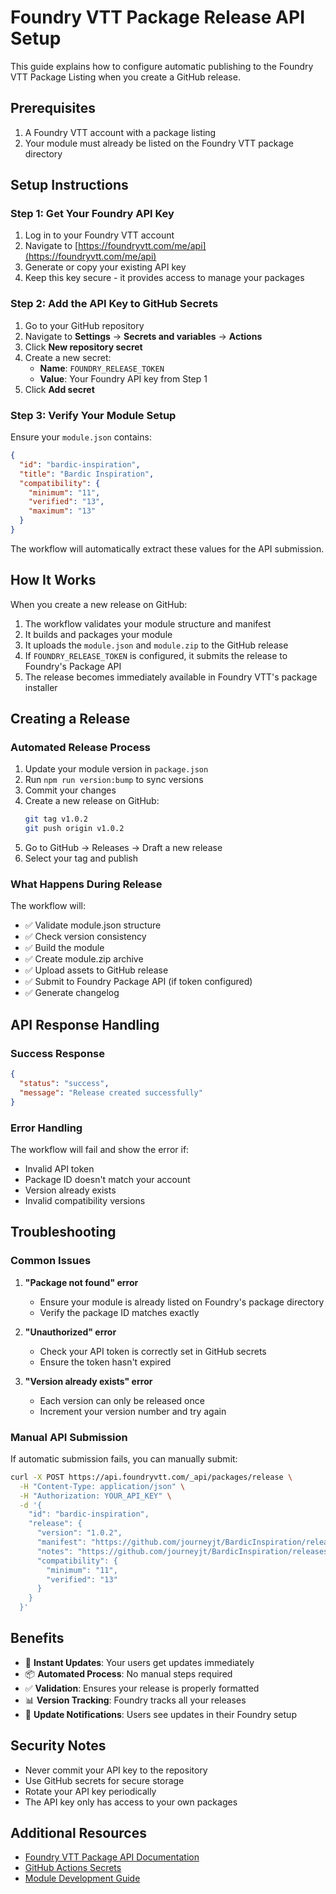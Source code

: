 # Foundry VTT Package Release API Setup

This guide explains how to configure automatic publishing to the Foundry VTT Package Listing when you create a GitHub release.

## Prerequisites

1. A Foundry VTT account with a package listing
2. Your module must already be listed on the Foundry VTT package directory

## Setup Instructions

### Step 1: Get Your Foundry API Key

1. Log in to your Foundry VTT account
2. Navigate to [https://foundryvtt.com/me/api](https://foundryvtt.com/me/api)
3. Generate or copy your existing API key
4. Keep this key secure - it provides access to manage your packages

### Step 2: Add the API Key to GitHub Secrets

1. Go to your GitHub repository
2. Navigate to **Settings** → **Secrets and variables** → **Actions**
3. Click **New repository secret**
4. Create a new secret:
   - **Name**: `FOUNDRY_RELEASE_TOKEN`
   - **Value**: Your Foundry API key from Step 1
5. Click **Add secret**

### Step 3: Verify Your Module Setup

Ensure your `module.json` contains:

```json
{
  "id": "bardic-inspiration",
  "title": "Bardic Inspiration",
  "compatibility": {
    "minimum": "11",
    "verified": "13",
    "maximum": "13"
  }
}
```

The workflow will automatically extract these values for the API submission.

## How It Works

When you create a new release on GitHub:

1. The workflow validates your module structure and manifest
2. It builds and packages your module
3. It uploads the `module.json` and `module.zip` to the GitHub release
4. If `FOUNDRY_RELEASE_TOKEN` is configured, it submits the release to Foundry's Package API
5. The release becomes immediately available in Foundry VTT's package installer

## Creating a Release

### Automated Release Process

1. Update your module version in `package.json`
2. Run `npm run version:bump` to sync versions
3. Commit your changes
4. Create a new release on GitHub:
   ```bash
   git tag v1.0.2
   git push origin v1.0.2
   ```
5. Go to GitHub → Releases → Draft a new release
6. Select your tag and publish

### What Happens During Release

The workflow will:
- ✅ Validate module.json structure
- ✅ Check version consistency
- ✅ Build the module
- ✅ Create module.zip archive
- ✅ Upload assets to GitHub release
- ✅ Submit to Foundry Package API (if token configured)
- ✅ Generate changelog

## API Response Handling

### Success Response
```json
{
  "status": "success",
  "message": "Release created successfully"
}
```

### Error Handling
The workflow will fail and show the error if:
- Invalid API token
- Package ID doesn't match your account
- Version already exists
- Invalid compatibility versions

## Troubleshooting

### Common Issues

1. **"Package not found" error**
   - Ensure your module is already listed on Foundry's package directory
   - Verify the package ID matches exactly

2. **"Unauthorized" error**
   - Check your API token is correctly set in GitHub secrets
   - Ensure the token hasn't expired

3. **"Version already exists" error**
   - Each version can only be released once
   - Increment your version number and try again

### Manual API Submission

If automatic submission fails, you can manually submit:

```bash
curl -X POST https://api.foundryvtt.com/_api/packages/release \
  -H "Content-Type: application/json" \
  -H "Authorization: YOUR_API_KEY" \
  -d '{
    "id": "bardic-inspiration",
    "release": {
      "version": "1.0.2",
      "manifest": "https://github.com/journeyjt/BardicInspiration/releases/download/v1.0.2/module.json",
      "notes": "https://github.com/journeyjt/BardicInspiration/releases/tag/v1.0.2",
      "compatibility": {
        "minimum": "11",
        "verified": "13"
      }
    }
  }'
```

## Benefits

- 🚀 **Instant Updates**: Your users get updates immediately
- 📦 **Automated Process**: No manual steps required
- ✅ **Validation**: Ensures your release is properly formatted
- 📊 **Version Tracking**: Foundry tracks all your releases
- 🔄 **Update Notifications**: Users see updates in their Foundry setup

## Security Notes

- Never commit your API key to the repository
- Use GitHub secrets for secure storage
- Rotate your API key periodically
- The API key only has access to your own packages

## Additional Resources

- [Foundry VTT Package API Documentation](https://foundryvtt.com/article/package-release-api/)
- [GitHub Actions Secrets](https://docs.github.com/en/actions/security-guides/encrypted-secrets)
- [Module Development Guide](https://foundryvtt.com/article/module-development/)